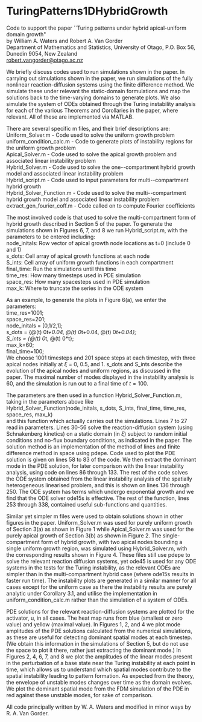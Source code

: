 # TuringPatterns1DHybridGrowth
Code to support the paper ``Turing patterns under hybrid apical-uniform domain growth"<br>
by William A. Waters and Robert A. Van Gorder<br>
Department of Mathematics and Statistics, University of Otago, P.O. Box 56, Dunedin 9054, New Zealand<br>
robert.vangorder@otago.ac.nz

We briefly discuss codes used to run simulations shown in the paper. In carrying out simulations shown in the paper, we run simulations of the fully nonlinear reaction-diffusion systems using the finite difference method. We simulate these under relevant the static-domain formulations and map the solutions back to the time-varying domains to generate plots. We also simulate the system of ODEs obtained through the Turing instability analysis for each of the various Theorems and Corollaries in the paper, where relevant. All of these are implemented via MATLAB. 

There are several specific m files, and their brief descriptions are:<br>
Uniform_Solver.m - Code used to solve the uniform growth problem<br>
uniform_condition_calc.m - Code to generate plots of instability regions for the uniform growth problem<br>
Apical_Solver.m - Code used to solve the apical growth problem and associated linear instability problem<br>
Hybrid_Solver.m - Code used to solve the one--compartment hybrid growth model and associated linear instability problem<br>
Hybrid_script.m - Code used to input parameters for multi--compartment hybrid growth<br>
Hybrid_Solver_Function.m - Code used to solve the multi--compartment hybrid growth model and associated linear instability problem<br>
extract_gen_fourier_coff.m - Code called on to compute Fourier coefficients

The most involved code is that used to solve the multi-compartment form of hybrid growth described in Section 5 of the paper. To generate the simulations shown in Figures 6, 7, and 8 we run Hybrid_script.m, with the parameters to be entered including:<br>
node_initals: Row vector of apical growth node locations as t=0 (include 0 and 1)<br>
s_dots: Cell array of apical growth functions at each node<br>
S_ints: Cell array of uniform growth functions in each compartment<br>
final_time: Run the simulations until this time<br>
time_res: How many timesteps used in PDE simulation<br>
space_res: How many spacesteps used in PDE simulation<br>
max_k: Where to truncate the series in the ODE system 

As an example, to generate the plots in Figure 6(a), we enter the parameters:<br>
 time_res=1001;<br>
 space_res=201;<br>
 node_initals = [0,1/2,1];<br>
 s_dots = {@(t) 0*t+0.04, @(t) 0*t+0.04, @(t) 0*t+0.04};<br>
 S_ints = {@(t) 0*t, @(t) 0*t};<br>
 max_k=60;<br>
 final_time=100;<br>
We choose 1001 timesteps and 201 space steps at each timestep, with three apical nodes initially at $\xi$ = 0, 0.5, and 1. s_dots and S_ints describe the evolution of the apical nodes and uniform regions, as discussed in the paper. The maximal number of modes displayed in the instability analysis is 60, and the simulation is run out to a final time of $t = 100$.

The parameters are then used in a function Hybrid_Solver_Function.m, taking in the parameters above like<br>
Hybrid_Solver_Function(node_initals, s_dots, S_ints, final_time, time_res, space_res, max_k)<br>
and this function which actually carries out the simulations. Lines 7 to 27 read in parameters. Lines 30-56 solve the reaction-diffusion system (using Schnakenberg kinetics) on a static domain (in $\xi$) subject to random initial conditions and no-flux boundary conditions, as indicated in the paper. The solution method is an implementation of the method of lines and finite difference method in space using pdepe. Code used to plot the PDE solution is given on lines 58 to 83 of the code. We then extract the dominant mode in the PDE solution, for later comparison with the linear instability analysis, using code on lines 86 through 133. The rest of the code solves the ODE system obtained from the linear instability analysis of the spatially heterogeneous linearised problem, and this is shown on lines 136 through 250. The ODE system has terms which undergo exponential growth and we find that the ODE solver ode15s is effective. The rest of the function, lines 253 through 338, contained useful sub-functions and quantities. 

Similar yet simpler m files were used to obtain solutions shown in other figures in the paper. Uniform_Solver.m was used for purely uniform growth of Section 3(a) as shown in Figure 1 while Apical_Solver.m was used for the purely apical growth of Section 3(b) as shown in Figure 2. The single-compartment form of hybrid growth, with two apical nodes bounding a single uniform growth region, was simulated using Hybrid_Solver.m, with the corresponding results shown in Figure 4. These files still use pdepe to solve the relevant reaction diffusion systems, yet ode45 is used for any ODE systems in the tests for the Turing instability, as the relevant ODEs are simpler than in the multi-compartment hybrid case (where ode15s results in faster run time). The instability plots are generated in a similar manner for all cases except for the uniform case as there the instability results are purely analytic under Corollary 3.1, and utilise the implementation in uniform_condition_calc.m rather than the simulation of a system of ODEs.

PDE solutions for the relevant reaction-diffusion systems are plotted for the activator, u, in all cases. The heat map runs from blue (smallest or zero value) and yellow (maximal value). In Figures 1, 2, and 4 we plot mode amplitudes of the PDE solutions calculated from the numerical simulations, as these are useful for detecting dominant spatial modes at each timestep. (We obtain this information in the simulations of Section 5, but do not use the space to plot it there, rather just extracting the dominant mode.) In Figures 2, 4, 6, 7, and 8 we plot the amplitudes of the linear modes present in the perturbation of a base state near the Turing instability at each point in time, which allows us to understand which spatial modes contribute to the spatial instability leading to pattern formation. As expected from the theory, the envelope of unstable modes changes over time as the domain evolves. We plot the dominant spatial mode from the FDM simulation of the PDE in red against these unstable modes, for sake of comparison.

All code principally written by W. A. Waters and modified in minor ways by R. A. Van Gorder.
